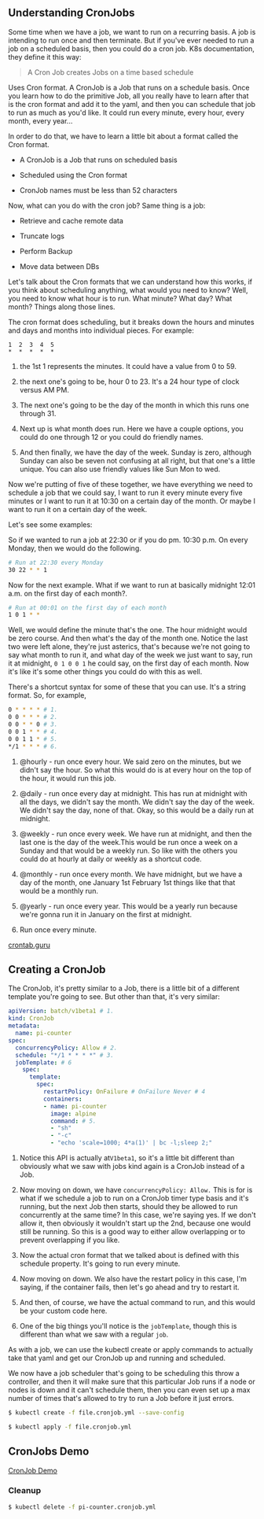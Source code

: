 ## Understanding CronJobs

Some time when we have a job, we want to run on a recurring basis. A job is intending to run once and then terminate. But if you've ever needed to run a job on a scheduled basis, then you could do a cron job. K8s documentation, they define it this way: 

> A Cron Job creates Jobs on a time based schedule 

Uses Cron format. A CronJob is a Job that runs on a schedule basis. Once you learn how to do the primitive Job, all you really have to learn after that is the cron format and add it to the yaml, and then you can schedule that job to run as much as you'd like. It could run every minute, every hour, every month, every year... 

In order to do that, we have to learn a little bit about a format called the Cron format. 

* A CronJob is a Job that runs on scheduled basis

* Scheduled using the Cron format

* CronJob names must be less than 52 characters

Now, what can you do with the cron job? Same thing is a job:

* Retrieve and cache remote data

* Truncate logs

* Perform Backup

* Move data between DBs

Let's talk about the Cron formats that we can understand how this works, if you think about scheduling anything, what would you need to know? Well, you need to know what hour is to run. What minute? What day? What month? Things along those lines. 

The cron format does scheduling, but it breaks down the hours and minutes and days and months into individual pieces. For example: 

```
1  2  3  4  5
*  *  *  *  * 
```


1. the 1st 1 represents the minutes. It could have a value from 0 to 59. 

2. the next one's going to be, hour 0 to 23. It's a 24 hour type of clock versus AM PM. 

3. The next one's going to be the day of the month in which this runs one through 31. 

4. Next up is what month does run. Here we have a couple options, you could do one through 12 or you could do friendly names. 

5. And then finally, we have the day of the week. Sunday is zero, although Sunday can also be seven not confusing at all right, but that one's a little unique. You can also use friendly values like Sun Mon to wed. 

Now we're putting of five of these together, we have everything we need to schedule a job that we could say, I want to run it every minute every five minutes or I want to run it at 10:30 on a certain day of the month. Or maybe I want to run it on a certain day of the week. 

Let's see some examples:

So if we wanted to run a job at 22:30 or if you do pm. 10:30 p.m. On every Monday, then we would do the following. 

```bash
# Run at 22:30 every Monday
30 22 * * 1
```

Now for the next example. What if we want to run at basically midnight 12:01 a.m. on the first day of each month?.

```bash
# Run at 00:01 on the first day of each month
1 0 1 * *
```

Well, we would define the minute that's the one. The hour midnight would be zero course. And then what's the day of the month one. Notice the last two were left alone, they're just asterics, that's because we're not going to say what month to run it, and what day of the week we just want to say, run it at midnight, `0 1 0 0 1` he could say, on the first day of each month. Now it's like it's some other things you could do with this as well. 

There's a shortcut syntax for some of these that you can use. It's a string format. So, for example, 

```bash
0 * * * * # 1.
0 0 * * * # 2.
0 0 * * 0 # 3.
0 0 1 * * # 4.
0 0 1 1 * # 5.
*/1 * * * # 6.
```

1. @hourly - run once every hour. We said zero on the minutes, but we didn't say the hour. So what this would do is at every hour on the top of the hour, it would run this job. 

2. @daily - run once every day at midnight. This has run at midnight with all the days, we didn't say the month. We didn't say the day of the week. We didn't say the day, none of that. Okay, so this would be a daily run at midnight. 

3. @weekly - run once every week. We have run at midnight, and then the last one is the day of the week.This would be run once a week on a Sunday and that would be a weekly run. So like with the others you could do at hourly at daily or weekly as a shortcut code. 

4. @monthly - run once every month. We have midnight, but we have a day of the month, one January 1st February 1st things like that that would be a monthly run. 

5. @yearly - run once every year. This would be a yearly run because we're gonna run it in January on the first at midnight. 

6. Run once every minute. 

[crontab.guru](https://crontab.guru/)

## Creating a CronJob

The CronJob, it's pretty similar to a Job, there is a little bit of a different template you're going to see. But other than that, it's very similar: 

```yaml
apiVersion: batch/v1beta1 # 1.
kind: CronJob
metadata:
  name: pi-counter
spec:
  concurrencyPolicy: Allow # 2.
  schedule: "*/1 * * * *" # 3.
  jobTemplate: # 6
    spec:
      template:
        spec:
          restartPolicy: OnFailure # OnFailure Never # 4 
          containers:
          - name: pi-counter 
            image: alpine
            command: # 5.
            - "sh"
            - "-c" 
            - "echo 'scale=1000; 4*a(1)' | bc -l;sleep 2;"

```

1. Notice this API is actually at`V1beta1`, so it's a little bit different than obviously what we saw with jobs kind again is a CronJob instead of a Job. 

2. Now moving on down, we have `concurrencyPolicy: Allow.` This is for is what if we schedule a job to run on a CronJob timer type basis and it's running, but the next Job then starts, should they be allowed to run concurrently at the same time? In this case, we're saying yes. If we don't allow it, then obviously it wouldn't start up the 2nd, because one would still be running. So this is a good way to either allow overlapping or to prevent overlapping if you like. 

3. Now the actual cron format that we talked about is defined with this schedule property. It's going to run every minute. 

4. Now moving on down. We also have the restart policy in this case, I'm saying, if the container fails, then let's go ahead and try to restart it. 

5. And then, of course, we have the actual command to run, and this would be your custom code here. 

6. One of the big things you'll notice is the `jobTemplate`, though this is different than what we saw with a regular `job`. 


As with a job, we can use the kubectl create or apply commands to actually take that yaml and get our CronJob up and running and scheduled.

We now have a job scheduler that's going to be scheduling this throw a controller, and then it will make sure that this particular Job runs if a node or nodes is down and it can't schedule them, then you can even set up a max number of times that's allowed to try to run a Job before it just errors. 

```bash
$ kubectl create -f file.cronjob.yml --save-config
```

```bash
$ kubectl apply -f file.cronjob.yml
```

## CronJobs Demo

[CronJob Demo](01-cronjob-demo/readme.md)


### Cleanup

```bash
$ kubectl delete -f pi-counter.cronjob.yml
```
